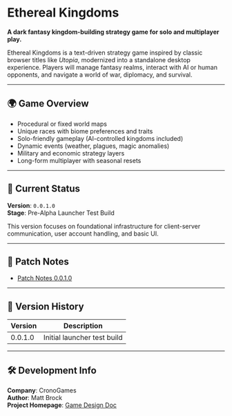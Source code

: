 # Ethereal Kingdoms

**A dark fantasy kingdom-building strategy game for solo and multiplayer play.**

Ethereal Kingdoms is a text-driven strategy game inspired by classic browser titles like *Utopia*, modernized into a standalone desktop experience. Players will manage fantasy realms, interact with AI or human opponents, and navigate a world of war, diplomacy, and survival.

---

## 🌍 Game Overview

- Procedural or fixed world maps
- Unique races with biome preferences and traits
- Solo-friendly gameplay (AI-controlled kingdoms included)
- Dynamic events (weather, plagues, magic anomalies)
- Military and economic strategy layers
- Long-form multiplayer with seasonal resets

---

## 🧪 Current Status

**Version**: `0.0.1.0`  
**Stage**: Pre-Alpha Launcher Test Build

This version focuses on foundational infrastructure for client-server communication, user account handling, and basic UI.

---

## 📄 Patch Notes

- [Patch Notes 0.0.1.0](patchnotes-0.0.1.md)

---

## 📌 Version History

| Version     | Description                |
|-------------|----------------------------|
| 0.0.1.0     | Initial launcher test build|

---

## 🛠️ Development Info

**Company**: CronoGames  
**Author**: Matt Brock  
**Project Homepage**: [Game Design Doc](https://docs.google.com/document/d/1Z3GvnjLt_f4rGW_-50TyT4ODZIs_4pPtQdI1-YTn1vE/edit?usp=sharing)

